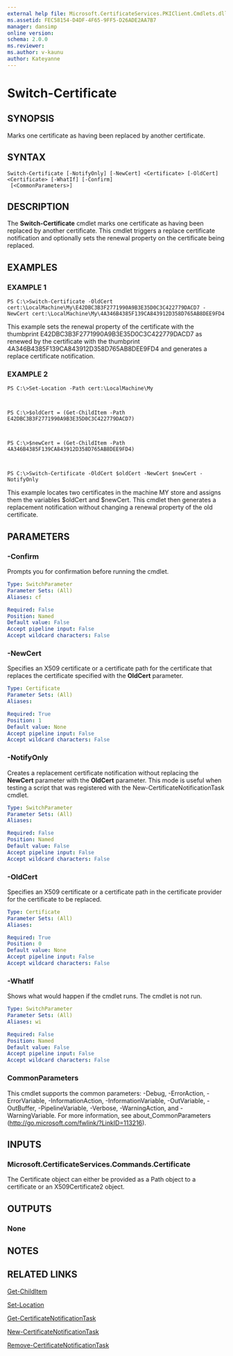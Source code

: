 ```yaml
---
external help file: Microsoft.CertificateServices.PKIClient.Cmdlets.dll-Help.xml
ms.assetid: FEC58154-D4DF-4F65-9FF5-D26ADE2AA7B7
manager: dansimp
online version: 
schema: 2.0.0
ms.reviewer:
ms.author: v-kaunu
author: Kateyanne
---
```


# Switch-Certificate

## SYNOPSIS
Marks one certificate as having been replaced by another certificate.

## SYNTAX

```
Switch-Certificate [-NotifyOnly] [-NewCert] <Certificate> [-OldCert] <Certificate> [-WhatIf] [-Confirm]
 [<CommonParameters>]
```

## DESCRIPTION
The **Switch-Certificate** cmdlet marks one certificate as having been replaced by another certificate.
This cmdlet triggers a replace certificate notification and optionally sets the renewal property on the certificate being replaced.

## EXAMPLES

### EXAMPLE 1
```
PS C:\>Switch-Certificate -OldCert cert:\LocalMachine\My\E42DBC3B3F2771990A9B3E35D0C3C422779DACD7 -NewCert cert:\LocalMachine\My\4A346B4385F139CA843912D358D765AB8DEE9FD4
```

This example sets the renewal property of the certificate with the thumbprint E42DBC3B3F2771990A9B3E35D0C3C422779DACD7 as renewed by the certificate with the thumbprint 4A346B4385F139CA843912D358D765AB8DEE9FD4 and generates a replace certificate notification.

### EXAMPLE 2
```
PS C:\>Set-Location -Path cert:\LocalMachine\My



PS C:\>$oldCert = (Get-ChildItem -Path E42DBC3B3F2771990A9B3E35D0C3C422779DACD7)



PS C:\>$newCert = (Get-ChildItem -Path 4A346B4385F139CA843912D358D765AB8DEE9FD4)



PS C:\>Switch-Certificate -OldCert $oldCert -NewCert $newCert -NotifyOnly
```

This example locates two certificates in the machine MY store and assigns them the variables $oldCert and $newCert.
This cmdlet then generates a replacement notification without changing a renewal property of the old certificate.

## PARAMETERS

### -Confirm
Prompts you for confirmation before running the cmdlet.

```yaml
Type: SwitchParameter
Parameter Sets: (All)
Aliases: cf

Required: False
Position: Named
Default value: False
Accept pipeline input: False
Accept wildcard characters: False
```

### -NewCert
Specifies an X509 certificate or a certificate path for the certificate that replaces the certificate specified with the **OldCert** parameter.

```yaml
Type: Certificate
Parameter Sets: (All)
Aliases: 

Required: True
Position: 1
Default value: None
Accept pipeline input: False
Accept wildcard characters: False
```

### -NotifyOnly
Creates a replacement certificate notification without replacing the **NewCert** parameter with the **OldCert** parameter. 
This mode is useful when testing a script that was registered with the New-CertificateNotificationTask cmdlet.

```yaml
Type: SwitchParameter
Parameter Sets: (All)
Aliases: 

Required: False
Position: Named
Default value: False
Accept pipeline input: False
Accept wildcard characters: False
```

### -OldCert
Specifies an X509 certificate or a certificate path in the certificate provider for the certificate to be replaced.

```yaml
Type: Certificate
Parameter Sets: (All)
Aliases: 

Required: True
Position: 0
Default value: None
Accept pipeline input: False
Accept wildcard characters: False
```

### -WhatIf
Shows what would happen if the cmdlet runs.
The cmdlet is not run.

```yaml
Type: SwitchParameter
Parameter Sets: (All)
Aliases: wi

Required: False
Position: Named
Default value: False
Accept pipeline input: False
Accept wildcard characters: False
```

### CommonParameters
This cmdlet supports the common parameters: -Debug, -ErrorAction, -ErrorVariable, -InformationAction, -InformationVariable, -OutVariable, -OutBuffer, -PipelineVariable, -Verbose, -WarningAction, and -WarningVariable. For more information, see about_CommonParameters (http://go.microsoft.com/fwlink/?LinkID=113216).

## INPUTS

### Microsoft.CertificateServices.Commands.Certificate
The Certificate object can either be provided as a Path object to a certificate or an X509Certificate2 object.

## OUTPUTS

### None

## NOTES

## RELATED LINKS

[Get-ChildItem](http://go.microsoft.com/fwlink/?LinkId=204557)

[Set-Location](http://go.microsoft.com/fwlink/?LinkID=113397)

[Get-CertificateNotificationTask](./Get-CertificateNotificationTask.md)

[New-CertificateNotificationTask](./New-CertificateNotificationTask.md)

[Remove-CertificateNotificationTask](./Remove-CertificateNotificationTask.md)

